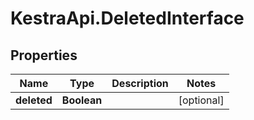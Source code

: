 # KestraApi.DeletedInterface

## Properties

Name | Type | Description | Notes
------------ | ------------- | ------------- | -------------
**deleted** | **Boolean** |  | [optional] 


